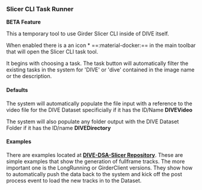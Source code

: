 ### Slicer CLI Task Runner

**BETA Feature** 

This a temporary tool to use Girder Slicer CLI inside of DIVE itself.

When enabled there is a an icon * ==:material-docker:== in the main toolbar that will open the Slicer CLI task tool.

It begins with choosing a task.  The task button will automatically filter the existing tasks in the system for 'DIVE' or 'dive' contained in the image name or the description.

#### Defaults 

The system will automatically populate the file input with a reference to the video file for the DIVE Dataset specificially if it has the ID/Name **DIVEVideo**

The system will also populate any folder output with the DIVE Dataset Folder if it has the ID/name **DIVEDirectory**

#### Examples

There are examples located at [**DIVE-DSA-Slicer Repository**](https://github.com/BryonLewis/dive-dsa-slicer/tree/main/small-docker).  These are simple examples that show the generation of fullframe tracks.  The more important one is the LongRunning or GirderClient versions.  They show how to automatically push the data back to the system and kick off the post process event to load the new tracks in to the Dataset.


